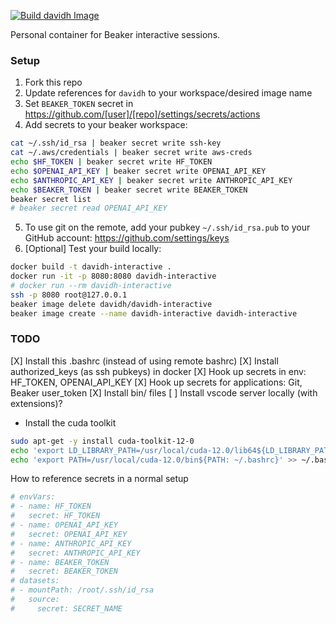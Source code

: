 [![Build davidh Image](https://github.com/davidheineman/beaker_image/actions/workflows/push-image.yml/badge.svg)](https://github.com/davidheineman/beaker_image/actions/workflows/push-image.yml)

Personal container for Beaker interactive sessions.

### Setup

1. Fork this repo
2. Update references for `davidh` to your workspace/desired image name
3. Set `BEAKER_TOKEN` secret in https://github.com/[user]/[repo]/settings/secrets/actions
4. Add secrets to your beaker workspace:
```sh
cat ~/.ssh/id_rsa | beaker secret write ssh-key
cat ~/.aws/credentials | beaker secret write aws-creds
echo $HF_TOKEN | beaker secret write HF_TOKEN
echo $OPENAI_API_KEY | beaker secret write OPENAI_API_KEY
echo $ANTHROPIC_API_KEY | beaker secret write ANTHROPIC_API_KEY
echo $BEAKER_TOKEN | beaker secret write BEAKER_TOKEN
beaker secret list
# beaker secret read OPENAI_API_KEY
```
5. To use git on the remote, add your pubkey `~/.ssh/id_rsa.pub` to your GitHub account: https://github.com/settings/keys
6. [Optional] Test your build locally:
```sh
docker build -t davidh-interactive .
docker run -it -p 8080:8080 davidh-interactive
# docker run --rm davidh-interactive
ssh -p 8080 root@127.0.0.1
beaker image delete davidh/davidh-interactive
beaker image create --name davidh-interactive davidh-interactive
```


### TODO
[X] Install this .bashrc (instead of using remote bashrc)
[X] Install authorized_keys (as ssh pubkeys) in docker
[X] Hook up secrets in env: HF_TOKEN, OPENAI_API_KEY
[X] Hook up secrets for applications: Git, Beaker user_token
[X] Install bin/ files
[ ] Install vscode server locally (with extensions)?

- Install the cuda toolkit
```sh
sudo apt-get -y install cuda-toolkit-12-0
echo 'export LD_LIBRARY_PATH=/usr/local/cuda-12.0/lib64${LD_LIBRARY_PATH:+:${LD_LIBRARY_PATH}}' >> ~/.bashrc
echo 'export PATH=/usr/local/cuda-12.0/bin${PATH: ~/.bashrc}' >> ~/.bashrc
```

How to reference secrets in a normal setup
```sh
# envVars:
# - name: HF_TOKEN
#   secret: HF_TOKEN
# - name: OPENAI_API_KEY
#   secret: OPENAI_API_KEY
# - name: ANTHROPIC_API_KEY
#   secret: ANTHROPIC_API_KEY
# - name: BEAKER_TOKEN
#   secret: BEAKER_TOKEN
# datasets:
# - mountPath: /root/.ssh/id_rsa
#   source:
#     secret: SECRET_NAME
```